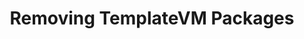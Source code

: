 ---
lang: fr
layout: doc
redirect_from:
- /fr/doc/removing-templatevm-packages/
redirect_to: https://github.com/Qubes-Community/Contents/blob/master/docs/customization/removing-templatevm-packages.md
ref: 75
title: Removing TemplateVM Packages
---